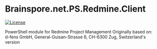 # Brainspore.net.PS.Redmine.Client
[![License](https://img.shields.io/badge/license-Apache%20License%202.0-blue.svg)](https://github.com/BrainsporeNetworks/Brainspore.net.PS.Redmine.Client/blob/master/LICENS )



PowerShell module for Redmine Project Management
Originally based on:
d-fens GmbH, General-Guisan-Strasse 6, CH-6300 Zug, Switzerland's version
